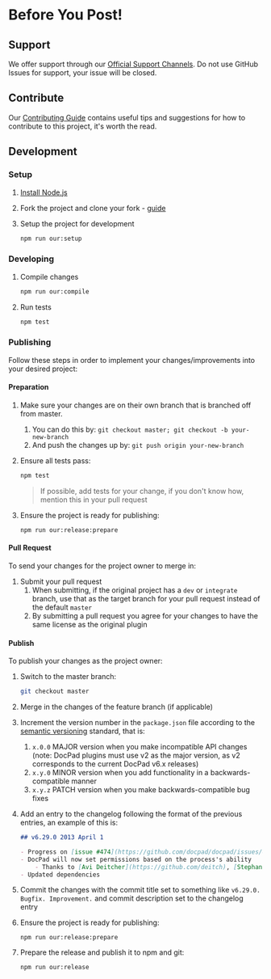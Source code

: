 <!--
2020 March 26
https://github.com/bevry/base
-->

# Before You Post!

## Support

We offer support through our [Official Support Channels](https://bevry.me/support). Do not use GitHub Issues for support, your issue will be closed.

## Contribute

Our [Contributing Guide](https://bevry.me/contribute) contains useful tips and suggestions for how to contribute to this project, it's worth the read.

## Development

### Setup

1. [Install Node.js](https://bevry.me/install/node)

1. Fork the project and clone your fork - [guide](https://help.github.com/articles/fork-a-repo/)

1. Setup the project for development

    ```bash
    npm run our:setup
    ```

### Developing

1. Compile changes

    ```bash
    npm run our:compile
    ```

1. Run tests

    ```bash
    npm test
    ```

### Publishing

Follow these steps in order to implement your changes/improvements into your desired project:

#### Preparation

1. Make sure your changes are on their own branch that is branched off from master.
    1. You can do this by: `git checkout master; git checkout -b your-new-branch`
    1. And push the changes up by: `git push origin your-new-branch`

1. Ensure all tests pass:

    ```bash
    npm test
    ```

    > If possible, add tests for your change, if you don't know how, mention this in your pull request

1. Ensure the project is ready for publishing:

    ```
    npm run our:release:prepare
    ```

#### Pull Request

To send your changes for the project owner to merge in:

1. Submit your pull request
    1. When submitting, if the original project has a `dev` or `integrate` branch, use that as the target branch for your pull request instead of the default `master`
    1. By submitting a pull request you agree for your changes to have the same license as the original plugin

#### Publish

To publish your changes as the project owner:

1. Switch to the master branch:

    ```bash
    git checkout master
    ```

1. Merge in the changes of the feature branch (if applicable)

1. Increment the version number in the `package.json` file according to the [semantic versioning](http://semver.org) standard, that is:
    1. `x.0.0` MAJOR version when you make incompatible API changes (note: DocPad plugins must use v2 as the major version, as v2 corresponds to the current DocPad v6.x releases)
    1. `x.y.0` MINOR version when you add functionality in a backwards-compatible manner
    1. `x.y.z` PATCH version when you make backwards-compatible bug fixes

1. Add an entry to the changelog following the format of the previous entries, an example of this is:

    ```markdown
    ## v6.29.0 2013 April 1

    - Progress on [issue #474](https://github.com/docpad/docpad/issues/474)
    - DocPad will now set permissions based on the process's ability
        - Thanks to [Avi Deitcher](https://github.com/deitch), [Stephan Lough](https://github.com/stephanlough) for [issue #165](https://github.com/docpad/docpad/issues/165)
    - Updated dependencies
    ```

1. Commit the changes with the commit title set to something like `v6.29.0. Bugfix. Improvement.` and commit description set to the changelog entry

1. Ensure the project is ready for publishing:

    ```
    npm run our:release:prepare
    ```

1. Prepare the release and publish it to npm and git:

    ```bash
    npm run our:release
    ```
